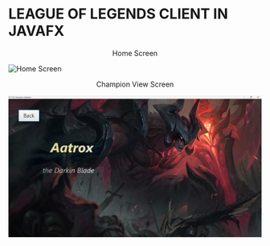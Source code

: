 # LEAGUE OF LEGENDS CLIENT IN JAVAFX

<p align="center">Home Screen</p> 

![Home Screen](images/main.png)

<p align="center">Champion View Screen</p> 

![Champion View Screen](images/champion.png)
